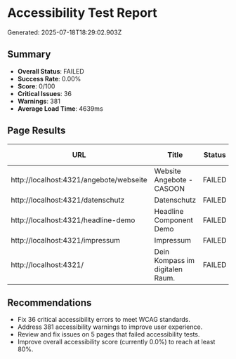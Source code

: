 # Accessibility Test Report
Generated: 2025-07-18T18:29:02.903Z

## Summary
- **Overall Status**: FAILED
- **Success Rate**: 0.00%
- **Score**: 0/100
- **Critical Issues**: 36
- **Warnings**: 381
- **Average Load Time**: 4639ms

## Page Results

| URL | Title | Status | Load Time | Errors | Warnings | Pa11y Score | Performance | Keyboard | Contrast | Focus |
|-----|-------|--------|-----------|--------|----------|-------------|-------------|----------|----------|-------|
| http://localhost:4321/angebote/webseite | Website Angebote - CASOON | FAILED | 6247ms | 11 | 59 | N/A | N/A | 0 | 0 | 0 |
| http://localhost:4321/datenschutz | Datenschutz | FAILED | 3955ms | 2 | 54 | N/A | N/A | 0 | 0 | 0 |
| http://localhost:4321/headline-demo | Headline Component Demo | FAILED | 3996ms | 6 | 59 | N/A | N/A | 0 | 0 | 0 |
| http://localhost:4321/impressum | Impressum | FAILED | 4164ms | 2 | 54 | N/A | N/A | 0 | 0 | 0 |
| http://localhost:4321/ | Dein Kompass im digitalen Raum. | FAILED | 4835ms | 15 | 155 | N/A | N/A | 0 | 0 | 0 |

## Recommendations

- Fix 36 critical accessibility errors to meet WCAG standards.
- Address 381 accessibility warnings to improve user experience.
- Review and fix issues on 5 pages that failed accessibility tests.
- Improve overall accessibility score (currently 0.0%) to reach at least 80%.
